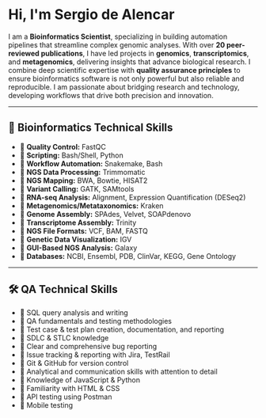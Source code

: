 
# Hi, I'm Sergio de Alencar  

I am a **Bioinformatics Scientist**, specializing in building automation pipelines that streamline complex genomic analyses. With over **20 peer-reviewed publications**, I have led projects in **genomics**, **transcriptomics**, and **metagenomics**, delivering insights that advance biological research. I combine deep scientific expertise with **quality assurance principles** to ensure bioinformatics software is not only powerful but also reliable and reproducible. I am passionate about bridging research and technology, developing workflows that drive both precision and innovation.  

---

## 🧬 Bioinformatics Technical Skills
- 🔸 **Quality Control:** FastQC  
- 🔸 **Scripting:** Bash/Shell, Python  
- 🔸 **Workflow Automation:** Snakemake, Bash  
- 🔸 **NGS Data Processing:** Trimmomatic  
- 🔸 **NGS Mapping:** BWA, Bowtie, HISAT2  
- 🔸 **Variant Calling:** GATK, SAMtools  
- 🔸 **RNA-seq Analysis:** Alignment, Expression Quantification (DESeq2)  
- 🔸 **Metagenomics/Metataxonomics:** Kraken  
- 🔸 **Genome Assembly:** SPAdes, Velvet, SOAPdenovo  
- 🔸 **Transcriptome Assembly:** Trinity  
- 🔸 **NGS File Formats:** VCF, BAM, FASTQ  
- 🔸 **Genetic Data Visualization:** IGV  
- 🔸 **GUI-Based NGS Analysis:** Galaxy  
- 🔸 **Databases:** NCBI, Ensembl, PDB, ClinVar, KEGG, Gene Ontology  

---

## 🛠️ QA Technical Skills
- 🔹 SQL query analysis and writing  
- 🔹 QA fundamentals and testing methodologies  
- 🔹 Test case & test plan creation, documentation, and reporting  
- 🔹 SDLC & STLC knowledge  
- 🔹 Clear and comprehensive bug reporting  
- 🔹 Issue tracking & reporting with Jira, TestRail  
- 🔹 Git & GitHub for version control  
- 🔹 Analytical and communication skills with attention to detail  
- 🔹 Knowledge of JavaScript & Python  
- 🔹 Familiarity with HTML & CSS  
- 🔹 API testing using Postman  
- 🔹 Mobile testing  

